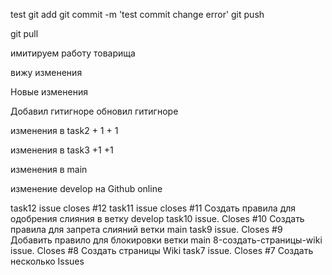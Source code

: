test
git add
git commit -m 'test commit change error'
git push

git pull


имитируем работу товарища


вижу изменения

Новые изменения


Добавил гитигноре
обновил гитигноре

изменения в task2 + 1 + 1

изменения в task3 +1 +1

изменения в main

изменение develop на Github online

task12 issue closes #12
task11 issue closes #11 Создать правила для одобрения слияния в ветку develop
task10 issue. Closes #10 Создать правила для запрета слияний ветки main
task9 issue. Closes #9 Добавить правило для блокировки ветки main
8-создать-страницы-wiki issue. Closes #8 Создать страницы Wiki
task7 issue. Closes #7 Создать несколько Issues






